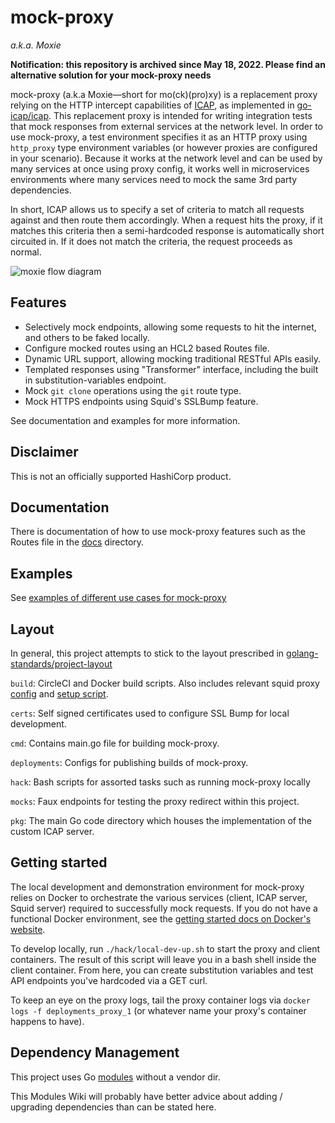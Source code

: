 # mock-proxy
_a.k.a. Moxie_

**Notification: this repository is archived since May 18, 2022. Please find an alternative solution for your mock-proxy needs**

mock-proxy (a.k.a Moxie—short for mo(ck)(pro)xy) is a replacement proxy relying
on the HTTP intercept capabilities of [ICAP](https://tools.ietf.org/html/rfc3507),
as implemented in [go-icap/icap](https://github.com/go-icap/icap). This
replacement proxy is intended for writing integration tests that mock responses
from external services at the network level. In order to use mock-proxy, a test
environment specifies it as an HTTP proxy using `http_proxy` type environment
variables (or however proxies are configured in your scenario). Because it
works at the network level and can be used by many services at once using proxy
config, it works well in microservices environments where many services need to
mock the same 3rd party dependencies.

In short, ICAP allows us to specify a set of criteria to match all requests
against and then route them accordingly. When a request hits the proxy, if it
matches this criteria then a semi-hardcoded response is automatically short
circuited in. If it does not match the criteria, the request proceeds as
normal.

![moxie flow diagram](/docs/images/mock-proxy-diagram.png)

## Features

* Selectively mock endpoints, allowing some requests to hit the internet, and
others to be faked locally.
* Configure mocked routes using an HCL2 based Routes file.
* Dynamic URL support, allowing mocking traditional RESTful APIs easily.
* Templated responses using "Transformer" interface, including the built in
substitution-variables endpoint.
* Mock `git clone` operations using the `git` route type.
* Mock HTTPS endpoints using Squid's SSLBump feature.

See documentation and examples for more information.

## Disclaimer

This is not an officially supported HashiCorp product.

## Documentation

There is documentation of how to use mock-proxy features such as the Routes
file in the [docs](/docs) directory.

## Examples

See [examples of different use cases for mock-proxy](/docs/examples)

## Layout

In general, this project attempts to stick to the layout prescribed in [golang-standards/project-layout](https://github.com/golang-standards/project-layout)

`build`: CircleCI and Docker build scripts. Also includes relevant squid proxy
[config](build/package/docker/configs/squid.conf) and
[setup script](build/package/docker/scripts/squid-icap-init.sh).

`certs`: Self signed certificates used to configure SSL Bump for local
development.

`cmd`: Contains main.go file for building mock-proxy.

`deployments`: Configs for publishing builds of mock-proxy.

`hack`: Bash scripts for assorted tasks such as running mock-proxy locally

`mocks`: Faux endpoints for testing the proxy redirect within this project. 

`pkg`: The main Go code directory which houses the implementation of the custom
ICAP server.

## Getting started

The local development and demonstration environment for mock-proxy relies on
Docker to orchestrate the various services (client, ICAP server, Squid server)
required to successfully mock requests. If you do not have a functional Docker
environment, see the
[getting started docs on Docker's website](https://docs.docker.com/get-started/#set-up-your-docker-environment).

To develop locally, run `./hack/local-dev-up.sh` to start the proxy and client
containers. The result of this script will leave you in a bash shell inside the
client container. From here, you can create substitution variables and test API
endpoints you've hardcoded via a GET curl.

To keep an eye on the proxy logs, tail the proxy container logs via
`docker logs -f deployments_proxy_1` (or whatever name your proxy's container
happens to have).

## Dependency Management

This project uses Go [modules](https://github.com/golang/go/wiki/Modules)
without a vendor dir.

This Modules Wiki will probably have better advice about adding / upgrading
dependencies than can be stated here.
